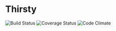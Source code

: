 # Thirsty

![Build Status](https://codeship.com/projects/88412/status?branch=master)
![Coverage Status](https://coveralls.io/repos/mlg-/thirsty/badge.png)
![Code Climate](https://codeclimate.com/github/mlg-/thirsty.png)